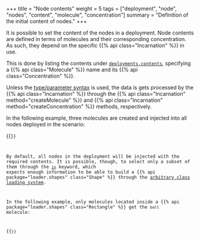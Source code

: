 +++
title = "Node contents"
weight = 5
tags = ["deployment", "node", "nodes", "content", "molecule", "concentration"]
summary = "Definition of the initial content of nodes."
+++

It is possible to set the content of the nodes in a deployment.
Node contents are defined in terms of molecules and their corresponding concentration.
As such, they depend on the specific {{% api class="Incarnation" %}} in use.

This is done by listing the contents under [`deployments.contents`](/reference/yaml/#deploymentcontents),
specifying a {{% api class="Molecule" %}} name and its {{% api class="Concentration" %}}.

Unless the [type/parameter syntax](/reference/yaml/#arbitrary-class-loading-system) is used, the data is gets processed by the {{% api class="Incarnation" %}}
through the {{% api class="Incarnation" method="createMolecule" %}} and {{% api class="Incarnation" method="createConcentration" %}} methods, respectively.

In the following example, three molecules are created and injected into all nodes deployed in the scenario:

{{<code path="alchemist-incarnation-protelis/src/test/resources/gradient.yml" >}}

By default, all nodes in the deployment will be injected with the required contents.
It is possible, though, to select only a subset of them through the [`in`](/reference/yaml/#contentin) keyword,
which expects enough information to be able to build a {{% api package="loader.shapes" class="Shape" %}}
through the [arbitrary class loading system](/reference/yaml/#arbitrary-class-loading-system).

In the following example, only molecules located inside a {{% api package="loader.shapes" class="Rectangle" %}}
get the `ball` molecule:

{{<code path="src/test/resources/website-snippets/grid-dodgeball.yml" >}}


